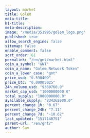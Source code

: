 ```yaml
---
layout: market
title: Golem
meta-title: 
h1-title: 
meta-description: 
image: "/media/351995/golem_logo.png"
published: true
allow_search_engine: false
sitemap: false
enable_comment: false
sort_order: 61
permalink: "/en/gnt/market.html"
coin_a_symbol: "GNT"
coin_a_name: "Golem Network Token"
coin_a_lower_case: "gnt"
price_usd: "0.590409"
price_btc: "0.00005025"
24h_volume_usd: "9360760.0"
market_cap_usd: "1000000000.0"
total_supply: "1000000000.0"
available_supply: "834262000.0"
percent_change_1h: "0.67"
percent_change_24h: "7.11"
percent_change_7d: "-10.62"
last_updated: "1517140751"
parent-url: "/en/gnt/"
author: Sam
---
```


